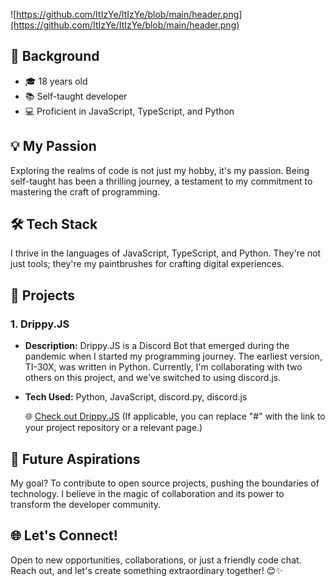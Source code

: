 ![https://github.com/ItIzYe/ItIzYe/blob/main/header.png](https://github.com/ItIzYe/ItIzYe/blob/main/header.png)

## 🌟 Background

- 🎓 18 years old
- 📚 Self-taught developer
- 💻 Proficient in JavaScript, TypeScript, and Python

## 💡 My Passion

Exploring the realms of code is not just my hobby, it's my passion. Being self-taught has been a thrilling journey, a testament to my commitment to mastering the craft of programming.

## 🛠️ Tech Stack

I thrive in the languages of JavaScript, TypeScript, and Python. They're not just tools; they're my paintbrushes for crafting digital experiences.

## 🚀 Projects

### 1. Drippy.JS

- **Description:** Drippy.JS is a Discord Bot that emerged during the pandemic when I started my programming journey. The earliest version, TI-30X, was written in Python. Currently, I'm collaborating with two others on this project, and we've switched to using discord.js.
  
- **Tech Used:** Python, JavaScript, discord.py, discord.js

   🌐 [Check out Drippy.JS](#) (If applicable, you can replace "#" with the link to your project repository or a relevant page.)

## 🚧 Future Aspirations

My goal? To contribute to open source projects, pushing the boundaries of technology. I believe in the magic of collaboration and its power to transform the developer community.

## 🌐 Let's Connect!

Open to new opportunities, collaborations, or just a friendly code chat. Reach out, and let's create something extraordinary together! 😊✨

